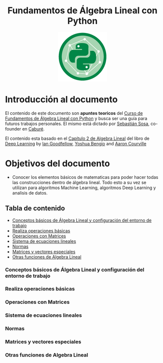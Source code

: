 <div align="center">
  <h1>Fundamentos de Álgebra Lineal con Python</h1>
</div>

<div align="center"> 
  <img src="readme_img/algebra-lineal-python.png" width="">
</div>

# Introducción al documento

El contenido de este documento son **apuntes teoricos** del [Curso de Fundamentos de Álgebra Lineal con Python](https://platzi.com/clases/algebra-lineal/) y busca ser una guía para futuros trabajos personales. El mismo está dictado por [Sebastián Sosa](https://github.com/ssosa), co-founder en [Caburé](https://cabure.com.ar/).

El contenido esta basado en el [Capítulo 2 de Algebra Lineal](http://www.deeplearningbook.org/contents/linear_algebra.html) del libro de [Deep Learning](http://www.deeplearningbook.org/) by [Ian Goodfellow](https://en.wikipedia.org/wiki/Ian_Goodfellow), [Yoshua Bengio](https://es.wikipedia.org/wiki/Yoshua_Bengio) and [Aaron Courville](https://aaroncourville.wordpress.com/)


# Objetivos del documento

- Conocer los elementos básicos de matematicas para poder hacer todas las construcciones dentro de álgebra lineal. Todo esto a su vez se utilizan para algoritmos Machine Learning, algoritmos Deep Learning y analisis de datos.


## Tabla de contenido
- [Conceptos básicos de Álgebra Lineal y configuración del entorno de trabajo](#Conceptos-básicos-de-Álgebra-Lineal-y-configuración-del-entorno-de-trabajo)
- [Realiza operaciones básicas](#Realiza-operaciones-básicas)
- [Operaciones con Matrices](#Operaciones-con-Matrices)
- [Sistema de ecuaciones lineales](#Sistema-de-ecuaciones-lineales)
- [Normas](#Normas)
- [Matrices y vectores especiales](#Matrices-y-vectores-especiales)
- [Otras funciones de Algebra Lineal](#Otras-funciones-de-Algebra-Lineal)


### Conceptos básicos de Álgebra Lineal y configuración del entorno de trabajo
### Realiza operaciones básicas
### Operaciones con Matrices
### Sistema de ecuaciones lineales
### Normas
### Matrices y vectores especiales
### Otras funciones de Algebra Lineal